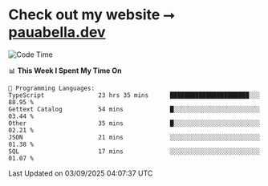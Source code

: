 # Check out my website ⭢ [pauabella.dev](https://pauabella.dev)

<!--START_SECTION:waka-->
![Code Time](http://img.shields.io/badge/Code%20Time-4%2C743%20hrs%2056%20mins-blue)

📊 **This Week I Spent My Time On** 

```text
💬 Programming Languages: 
TypeScript               23 hrs 35 mins      ██████████████████████░░░   88.95 % 
Gettext Catalog          54 mins             █░░░░░░░░░░░░░░░░░░░░░░░░   03.44 % 
Other                    35 mins             █░░░░░░░░░░░░░░░░░░░░░░░░   02.21 % 
JSON                     21 mins             ░░░░░░░░░░░░░░░░░░░░░░░░░   01.38 % 
SQL                      17 mins             ░░░░░░░░░░░░░░░░░░░░░░░░░   01.07 % 
```


 Last Updated on 03/09/2025 04:07:37 UTC
<!--END_SECTION:waka-->
